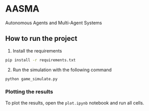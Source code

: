 # AASMA
Autonomous Agents and Multi-Agent Systems

## How to run the project
1. Install the requirements
```bash
pip install -r requirements.txt
```

2. Run the simulation with the following command
```bash
python game_simulate.py
```

### Plotting the results
To plot the results, open the `plot.ipynb` notebook and run all cells.
